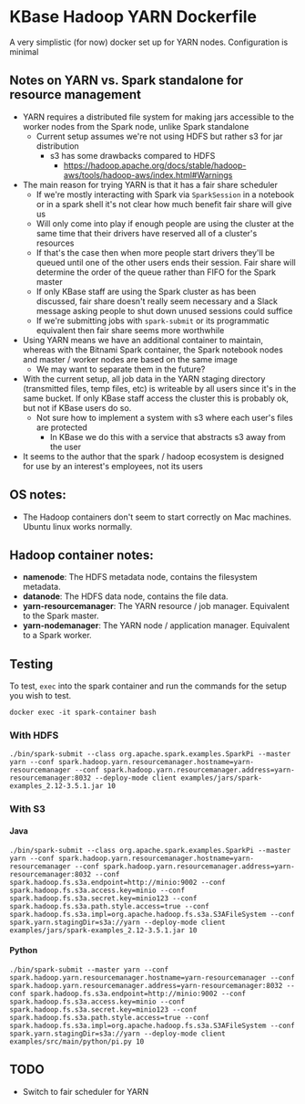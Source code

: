 # KBase Hadoop YARN Dockerfile

A very simplistic (for now) docker set up for YARN nodes. Configuration is minimal

## Notes on YARN vs. Spark standalone for resource management

* YARN requires a distributed file system for making jars accessible to the worker nodes
  from the Spark node, unlike Spark standalone
  * Current setup assumes we're not using HDFS but rather s3 for jar distribution
    * s3 has some drawbacks compared to HDFS
      * https://hadoop.apache.org/docs/stable/hadoop-aws/tools/hadoop-aws/index.html#Warnings
* The main reason for trying YARN is that it has a fair share scheduler
  * If we're mostly interacting with Spark via `SparkSession` in a notebook or in a spark shell
    it's not clear how much benefit fair share will give us
  * Will only come into play if enough people are using the cluster at the same time that their
    drivers have reserved all of a cluster's resources
  * If that's the case then when more people start drivers they'll be queued until one of the
    other users ends their session. Fair share will determine the order of the queue rather than
    FIFO for the Spark master
  * If only KBase staff are using the Spark cluster as has been discussed, fair share doesn't
    really seem necessary and a Slack message asking people to shut down unused sessions could
    suffice
  * If we're submitting jobs with `spark-submit` or its programmatic equivalent then fair
    share seems more worthwhile
* Using YARN means we have an additional container to maintain, whereas with the Bitnami Spark
  container, the Spark notebook nodes and master / worker nodes are based on the same image
  * We may want to separate them in the future?
* With the current setup, all job data in the YARN staging directory
  (transmitted files, temp files, etc) is writeable by all users since it's in the same bucket.
  If only KBase staff access the cluster this is probably ok, but not if KBase users do so.
  * Not sure how to implement a system with s3 where each user's files are protected
    * In KBase we do this with a service that abstracts s3 away from the user
* It seems to the author that the spark / hadoop ecosystem is designed for use by an interest's
  employees, not its users

## OS notes:

* The Hadoop containers don't seem to start correctly on Mac machines. Ubuntu linux works
  normally.

## Hadoop container notes:

* **namenode**: The HDFS metadata node, contains the filesystem metadata.
* **datanode**: The HDFS data node, contains the file data.
* **yarn-resourcemanager**: The YARN resource / job manager. Equivalent to the Spark master.
* **yarn-nodemanager**: The YARN node / application manager. Equivalent to a Spark worker.

## Testing

To test, `exec` into the spark container and run the commands for the setup you wish to test.

```
docker exec -it spark-container bash
```

### With HDFS

```
./bin/spark-submit --class org.apache.spark.examples.SparkPi --master yarn --conf spark.hadoop.yarn.resourcemanager.hostname=yarn-resourcemanager --conf spark.hadoop.yarn.resourcemanager.address=yarn-resourcemanager:8032 --deploy-mode client examples/jars/spark-examples_2.12-3.5.1.jar 10
```

### With S3

#### Java

```
./bin/spark-submit --class org.apache.spark.examples.SparkPi --master yarn --conf spark.hadoop.yarn.resourcemanager.hostname=yarn-resourcemanager --conf spark.hadoop.yarn.resourcemanager.address=yarn-resourcemanager:8032 --conf spark.hadoop.fs.s3a.endpoint=http://minio:9002 --conf spark.hadoop.fs.s3a.access.key=minio --conf spark.hadoop.fs.s3a.secret.key=minio123 --conf spark.hadoop.fs.s3a.path.style.access=true --conf spark.hadoop.fs.s3a.impl=org.apache.hadoop.fs.s3a.S3AFileSystem --conf spark.yarn.stagingDir=s3a://yarn --deploy-mode client examples/jars/spark-examples_2.12-3.5.1.jar 10
```

#### Python

```
./bin/spark-submit --master yarn --conf spark.hadoop.yarn.resourcemanager.hostname=yarn-resourcemanager --conf spark.hadoop.yarn.resourcemanager.address=yarn-resourcemanager:8032 --conf spark.hadoop.fs.s3a.endpoint=http://minio:9002 --conf spark.hadoop.fs.s3a.access.key=minio --conf spark.hadoop.fs.s3a.secret.key=minio123 --conf spark.hadoop.fs.s3a.path.style.access=true --conf spark.hadoop.fs.s3a.impl=org.apache.hadoop.fs.s3a.S3AFileSystem --conf spark.yarn.stagingDir=s3a://yarn --deploy-mode client examples/src/main/python/pi.py 10
```

## TODO

* Switch to fair scheduler for YARN


